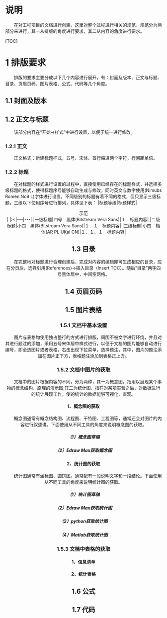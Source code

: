 # 说明
&#8195;&#8195;在对工程项目的文档进行创建，这里对整个过程进行相关的规范，规范分为两部分来进行，其一从排版的角度进行要求，其二从内容的角度进行要求。

[TOC]

# 1 排版要求
&#8195;&#8195;排版的要求主要分成以下几个内容进行展开，有：封面及版本、正文与标题、目录、页眉页码、图片表格、公式、代码等几个角度。
## 1.1 封面及版本
## 1.2 正文与标题
&#8195;&#8195;该部分内容在“开始->样式”中进行设置，以便于统一进行修改。
### 1.2.1 正文
&#8195;&#8195;正文格式：新建标题样式，五号、宋体、首行缩进两个字符，行间距单倍。
### 1.2.2 标题
&#8195;&#8195;在对标题的样式进行设置的过程中，直接使用已经存在的标题样式，并选择多级标题的格式，使得标题序号能够自动生成与修改，同时英文与数字使用(Nimubs Romen No9 L)字体进行设置，不同级别的标题有着不同的格式，但只显示三级标题，三级以下使用序号进行排列，具体见下表：
|标题等级|标题样式|<center>示范<center>|
|:-:|---|---|
|一级标题|四号　黑体(Bitstream Vera Sans)|１　标题内容|
|二级标题|小四　黑体(Bitstream Vera Sans)|１．１　标题内容|
|三级标题|小四　楷体(AR PL UKai CN)|１．１．１　标题内容|


## 1.3 目录
&#8195;&#8195;在完整地对标题进行合理创建后，完成对内容的编辑即可生成相应的目录，应在分页后，选择引用(References)->插入目录（Insert TOC）。随后”目录”两字四号黑体居中，中间空两格。

## 1.4 页眉页码
## 1.5 图片表格
### 1.5.1 文档中基本设置
&#8195;&#8195;图片与表格均使用独占整行的方式进行排版，周围不被文字进行环绕，并且对其进行题注的添加，采用五号宋体居中样式进行，以便于文档的图片能够自动进行编号，即全选图片或者表格，右击出现下拉菜单，选择题注，其中，图片的题注添加在图片正下方，表格题注添加到表格正上方。

### 1.5.2 文档中图片的获取
&#8195;&#8195;文档中的图片根据内容的不同，分为两种，其一为概念图，指用以展现某个事物的概念结构、原理的演示图;其二为统计图，指在对某项实验之后，对数据进行的统计展现工作，使的统计的数据能够可视化、直观。
#### 1、概念图的获取
&#8195;&#8195;概念图通常有概念结构图、流程图、干特图、工程图等，通常还会对图片的内容进行叙述讲。下面使用从不同工具的角度来说明概念图的获取。
##### （1）概念图草稿
##### （2）Edraw Max获取概念图

#### 2、统计图的获取
&#8195;&#8195;统计图通常有坐标图、圆饼图。通常配有一段说明文字和一段结论。下面使用从不同工具的角度来说明统计图的获取。
##### （1）统计图草稿
##### （2）Edraw Max获取统计图
##### （3）python获取统计图
##### （4）Matlab获取统计图

### 1.5.3 文档中表格的获取
#### 1、信息清单
#### 2、统计表格

## 1.6 公式
## 1.7 代码
